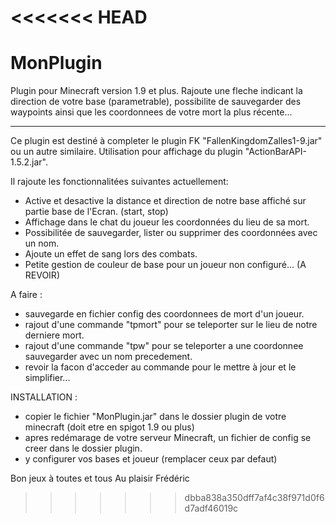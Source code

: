 <<<<<<< HEAD
=======
# MonPlugin
Plugin pour Minecraft version 1.9 et plus. Rajoute une fleche indicant la direction de votre base (parametrable), possibilite de sauvegarder des waypoints ainsi que les coordonnees de votre mort la plus récente...

---------------------------------------------------------------------------

Ce plugin est destiné à completer le plugin FK "FallenKingdomZalles1-9.jar" ou un autre similaire.
Utilisation pour affichage du plugin "ActionBarAPI-1.5.2.jar".

Il rajoute les fonctionnalitées suivantes actuellement:
- Active et desactive la distance et direction de notre base affiché sur partie base de l'Ecran. (start, stop)
- Affichage dans le chat du joueur les coordonnées du lieu de sa mort.
- Possibilitée de sauvegarder, lister ou supprimer des coordonnées avec un nom.
- Ajoute un effet de sang lors des combats.
- Petite gestion de couleur de base pour un joueur non configuré... (A REVOIR)

A faire :
- sauvegarde en fichier config des coordonnees de mort d'un joueur.
- rajout d'une commande "tpmort" pour se teleporter sur le lieu de notre derniere mort.
- rajout d'une commande "tpw" pour se teleporter a une coordonnee sauvegarder avec un nom precedement.
- revoir la facon d'acceder au commande pour le mettre à jour et le simplifier...

INSTALLATION :
- copier le fichier "MonPlugin.jar" dans le dossier plugin de votre minecraft (doit etre en spigot 1.9 ou plus)
- apres redémarage de votre serveur Minecraft, un fichier de config se creer dans le dossier plugin.
- y configurer vos bases et joueur (remplacer ceux par defaut)

Bon jeux à toutes et tous
Au plaisir
Frédéric
>>>>>>> dbba838a350dff7af4c38f971d0f6d7adf46019c
